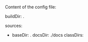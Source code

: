 Content of the config file:

buildDir: .

sources:
  - baseDir: .
    docsDir: ./docs
    classDirs:
